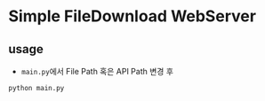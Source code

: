 # Simple FileDownload WebServer

## usage
- `main.py`에서 File Path 혹은 API Path 변경 후
``` bash
python main.py
```